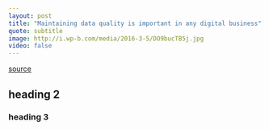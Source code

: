 ```yaml
---
layout: post
title: "Maintaining data quality is important in any digital business"
quote: subtitle
image: http://i.wp-b.com/media/2016-3-5/DO9bucTB5j.jpg
video: false
---
```

[source](https://www.linkedin.com/pulse/maintaining-data-quality-important-any-digital-business-naveen-joshi?trk=v-feed)

## heading 2

### heading 3
